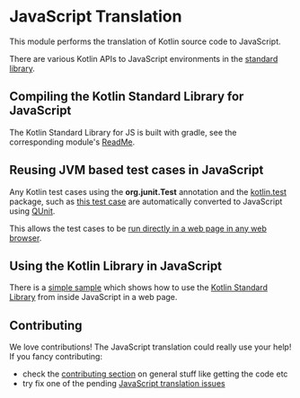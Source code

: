 # JavaScript Translation

This module performs the translation of Kotlin source code to JavaScript.

There are various Kotlin APIs to JavaScript environments in the [standard library](../libraries/stdlib/js).

## Compiling the Kotlin Standard Library for JavaScript

The Kotlin Standard Library for JS is built with gradle, see the corresponding module's [ReadMe](../libraries/stdlib/js-v1/ReadMe.md). 


## Reusing JVM based test cases in JavaScript

Any Kotlin test cases using the **org.junit.Test** annotation and the [kotlin.test](../libraries/kotlin.test) package, such as [this test case](../libraries/stdlib/test/text/StringNumberConversionTest.kt#L16) are automatically converted to JavaScript using [QUnit](https://qunitjs.com/).

This allows the test cases to be [run directly in a web page in any web browser](../libraries/stdlib/js/ReadMe.md).

## Using the Kotlin Library in JavaScript

There is a [simple sample](../libraries/examples/browser-example/ReadMe.md) which shows how to use the [Kotlin Standard Library](https://kotlinlang.org/api/latest/jvm/stdlib/index.html) from inside JavaScript in a web page.

## Contributing

We love contributions! The JavaScript translation could really use your help! If you fancy contributing:

* check the [contributing section](https://github.com/JetBrains/kotlin/blob/master/ReadMe.md) on general stuff like getting the code etc
* try fix one of the pending [JavaScript translation issues](https://youtrack.jetbrains.com/issues/KT?q=Subsystems:%20%7BBackend.%20JS%7D%20-Resolved)
